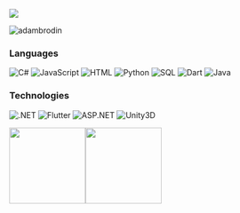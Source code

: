 [![](https://raw.githubusercontent.com/adambrodin/adambrodin/master/profile.gif)](https://www.adambrodin.com/)
<p align="left"> <img src="https://komarev.com/ghpvc/?username=adambrodin&label=Profile%20views&color=0e75b6&style=flat" alt="adambrodin" /> </p>

### Languages

![C#](https://img.shields.io/badge/-csharp-000?&logo=c-sharp)
![JavaScript](https://img.shields.io/badge/-javascript-000?&logo=javascript)
![HTML](https://img.shields.io/badge/-html-000?&logo=html)
![Python](https://img.shields.io/badge/-python-000?&logo=python)
![SQL](https://img.shields.io/badge/-sql-000?&logo=mysql)
![Dart](https://img.shields.io/badge/-dart-000?&logo=dart)
![Java](https://img.shields.io/badge/-java-000?&logo=java&logoColor=339999)

### Technologies

![.NET](https://img.shields.io/badge/-dotnet-000?&logo=dot-net)
![Flutter](https://img.shields.io/badge/-flutter-000?&logo=flutter)
![ASP.NET](https://img.shields.io/badge/-asp.net-000?&logo=asp-net)
![Unity3D](https://img.shields.io/badge/-unity3D-000?&logo=unity)

<a href="https://www.adambrodin.com/"><img height="137px" src="https://github-readme-stats.vercel.app/api?username=adambrodin&hide_title=true&hide_border=true&show_icons=true&include_all_commits=true&count_private=true&line_height=21&text_color=000&icon_color=000&bg_color=0,ea6161,ffc64d,fffc4d,52fa5a&theme=graywhite" /><!-- wi*quL3fcV --><img height="137px" src="https://github-readme-stats.vercel.app/api/top-langs/?username=adambrodin&hide=html&hide_title=true&hide_border=true&layout=compact&langs_count=6&text_color=000&icon_color=fff&bg_color=0,52fa5a,4dfcff,c64dff&theme=graywhite" /></a>
